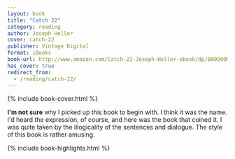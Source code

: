 ```yaml
---
layout: book
title: "Catch 22"
category: reading
author: Joseph Heller
cover: catch-22
publisher: Vintage Digital
format: iBooks
book-url: http://www.amazon.com/Catch-22-Joseph-Heller-ebook/dp/B0050OMJIW/ref=tmm_kin_swatch_0?_encoding=UTF8&sr=&qid=
has_cover: true
redirect_from:
  - /reading/catch-22/
---
```

{% include book-cover.html %}

**I'm not sure** why I picked up this book to begin with. I think it was the name. I'd heard the expression, of course, and here was the book that coined it. I was quite taken by the illogicality of the sentences and dialogue. The style of this book is rather amusing.

{% include book-highlights.html %}
